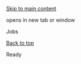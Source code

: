 [Skip to main content](https://www.pittsburghpa.gov/Resident-Services/A-Z-Frequently-Visited/Jobs#main-content)

opens in new tab or window

Jobs

[Back to top](https://www.pittsburghpa.gov/Resident-Services/A-Z-Frequently-Visited/Jobs#body-top)

Ready
